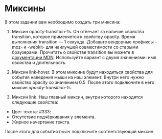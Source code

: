 # Миксины

В этом задании вам необходимо создать три миксина:

1. Миксин opacity-transition-1s. Он отвечает за наличие свойства transition, которое применяется к свойству opacity. Время выполнения transition — 1 секунда. Добавьте вендорные префиксы -moz- и -webkit- для наилучшей совместимости со старыми браузерами. Прочитать о свойстве transition вы можете в [документации MDN](https://developer.mozilla.org/ru/docs/Web/CSS/transition). Используйте вариант с двумя значениями: имя свойства и длительность.

2. Миксин link-hover. В этом миксине будут находиться свойства для события наведения мыши на наш элемент. Внутри него нужно свойство opacity со значением 0.5. После этого подключите в него миксин *opacity-transition-1s*.

3. Миксин link. Наш главный миксин, внутри которого находятся следующие свойства:

* Цвет текста: #333;
* Отсутствие подчёркивания у элемента.
* Жирное начертание текста.

После этого для события *hover* подключите соответствующий миксин.